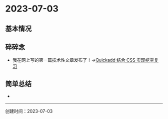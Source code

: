 # 2023-07-03

## 基本情况



## 碎碎念

- 我在网上写的第一篇技术性文章发布了！→[Quickadd 结合 CSS 实现挖空复习]( https://pkmer.cn/show/20230702210608 )

## 简单总结

- 

---

创建时间：2023-07-03